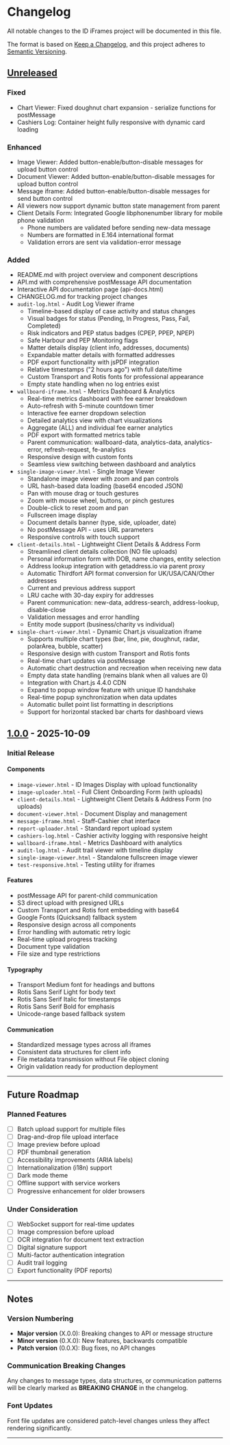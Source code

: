 # Changelog

All notable changes to the ID iFrames project will be documented in this file.

The format is based on [Keep a Changelog](https://keepachangelog.com/en/1.0.0/),
and this project adheres to [Semantic Versioning](https://semver.org/spec/v2.0.0.html).

## [Unreleased]

### Fixed
- Chart Viewer: Fixed doughnut chart expansion - serialize functions for postMessage
- Cashiers Log: Container height fully responsive with dynamic card loading

### Enhanced
- Image Viewer: Added button-enable/button-disable messages for upload button control
- Document Viewer: Added button-enable/button-disable messages for upload button control  
- Message iframe: Added button-enable/button-disable messages for send button control
- All viewers now support dynamic button state management from parent
- Client Details Form: Integrated Google libphonenumber library for mobile phone validation
  - Phone numbers are validated before sending new-data message
  - Numbers are formatted in E.164 international format
  - Validation errors are sent via validation-error message

### Added
- README.md with project overview and component descriptions
- API.md with comprehensive postMessage API documentation
- Interactive API documentation page (api-docs.html)
- CHANGELOG.md for tracking project changes
- `audit-log.html` - Audit Log Viewer iframe
  - Timeline-based display of case activity and status changes
  - Visual badges for status (Pending, In Progress, Pass, Fail, Completed)
  - Risk indicators and PEP status badges (CPEP, PPEP, NPEP)
  - Safe Harbour and PEP Monitoring flags
  - Matter details display (client info, addresses, documents)
  - Expandable matter details with formatted addresses
  - PDF export functionality with jsPDF integration
  - Relative timestamps ("2 hours ago") with full date/time
  - Custom Transport and Rotis fonts for professional appearance
  - Empty state handling when no log entries exist
- `wallboard-iframe.html` - Metrics Dashboard & Analytics
  - Real-time metrics dashboard with fee earner breakdown
  - Auto-refresh with 5-minute countdown timer
  - Interactive fee earner dropdown selection
  - Detailed analytics view with chart visualizations
  - Aggregate (ALL) and individual fee earner analytics
  - PDF export with formatted metrics table
  - Parent communication: wallboard-data, analytics-data, analytics-error, refresh-request, fe-analytics
  - Responsive design with custom fonts
  - Seamless view switching between dashboard and analytics
- `single-image-viewer.html` - Single Image Viewer
  - Standalone image viewer with zoom and pan controls
  - URL hash-based data loading (base64 encoded JSON)
  - Pan with mouse drag or touch gestures
  - Zoom with mouse wheel, buttons, or pinch gestures
  - Double-click to reset zoom and pan
  - Fullscreen image display
  - Document details banner (type, side, uploader, date)
  - No postMessage API - uses URL parameters
  - Responsive controls with touch support
- `client-details.html` - Lightweight Client Details & Address Form
  - Streamlined client details collection (NO file uploads)
  - Personal information form with DOB, name changes, entity selection
  - Address lookup integration with getaddress.io via parent proxy
  - Automatic Thirdfort API format conversion for UK/USA/CAN/Other addresses
  - Current and previous address support
  - LRU cache with 30-day expiry for addresses
  - Parent communication: new-data, address-search, address-lookup, disable-close
  - Validation messages and error handling
  - Entity mode support (business/charity vs individual)
- `single-chart-viewer.html` - Dynamic Chart.js visualization iframe
  - Supports multiple chart types (bar, line, pie, doughnut, radar, polarArea, bubble, scatter)
  - Responsive design with custom Transport and Rotis fonts
  - Real-time chart updates via postMessage
  - Automatic chart destruction and recreation when receiving new data
  - Empty data state handling (remains blank when all values are 0)
  - Integration with Chart.js 4.4.0 CDN
  - Expand to popup window feature with unique ID handshake
  - Real-time popup synchronization when data updates
  - Automatic bullet point list formatting in descriptions
  - Support for horizontal stacked bar charts for dashboard views

## [1.0.0] - 2025-10-09

### Initial Release

#### Components
- `image-viewer.html` - ID Images Display with upload functionality
- `image-uploader.html` - Full Client Onboarding Form (with uploads)
- `client-details.html` - Lightweight Client Details & Address Form (no uploads)
- `document-viewer.html` - Document Display and management
- `message-iframe.html` - Staff-Cashier chat interface
- `report-uploader.html` - Standard report upload system
- `cashiers-log.html` - Cashier activity logging with responsive height
- `wallboard-iframe.html` - Metrics Dashboard with analytics
- `audit-log.html` - Audit trail viewer with timeline display
- `single-image-viewer.html` - Standalone fullscreen image viewer
- `test-responsive.html` - Testing utility for iframes

#### Features
- postMessage API for parent-child communication
- S3 direct upload with presigned URLs
- Custom Transport and Rotis font embedding with base64
- Google Fonts (Quicksand) fallback system
- Responsive design across all components
- Error handling with automatic retry logic
- Real-time upload progress tracking
- Document type validation
- File size and type restrictions

#### Typography
- Transport Medium font for headings and buttons
- Rotis Sans Serif Light for body text
- Rotis Sans Serif Italic for timestamps
- Rotis Sans Serif Bold for emphasis
- Unicode-range based fallback system

#### Communication
- Standardized message types across all iframes
- Consistent data structures for client info
- File metadata transmission without File object cloning
- Origin validation ready for production deployment

---

## Future Roadmap

### Planned Features
- [ ] Batch upload support for multiple files
- [ ] Drag-and-drop file upload interface
- [ ] Image preview before upload
- [ ] PDF thumbnail generation
- [ ] Accessibility improvements (ARIA labels)
- [ ] Internationalization (i18n) support
- [ ] Dark mode theme
- [ ] Offline support with service workers
- [ ] Progressive enhancement for older browsers

### Under Consideration
- [ ] WebSocket support for real-time updates
- [ ] Image compression before upload
- [ ] OCR integration for document text extraction
- [ ] Digital signature support
- [ ] Multi-factor authentication integration
- [ ] Audit trail logging
- [ ] Export functionality (PDF reports)

---

## Notes

### Version Numbering
- **Major version** (X.0.0): Breaking changes to API or message structure
- **Minor version** (0.X.0): New features, backwards compatible
- **Patch version** (0.0.X): Bug fixes, no API changes

### Communication Breaking Changes
Any changes to message types, data structures, or communication patterns will be clearly marked as **BREAKING CHANGE** in the changelog.

### Font Updates
Font file updates are considered patch-level changes unless they affect rendering significantly.

---

[Unreleased]: https://github.com/yourusername/id-iframes/compare/v1.0.0...HEAD
[1.0.0]: https://github.com/yourusername/id-iframes/releases/tag/v1.0.0


